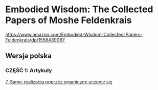 # Embodied Wisdom: The Collected Papers of Moshe Feldenkrais

https://www.amazon.com/Embodied-Wisdom-Collected-Papers-Feldenkrais/dp/1556439067

## Wersja polska

### CZĘŚĆ 1: Artykuły

[7. Samo-realizacja poprzez organiczne uczenie się](https://github.com/marek-stoj/lost-in-translation/blob/main/Embodied%20Wisdom%20by%20Moshe%20Feldenkreis/pl/Article-1.7.Samo-realizacja-poprzez-organiczne-uczenie-sie.md)
